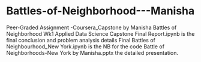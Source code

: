 # Battles-of-Neighborhood---Manisha
Peer-Graded Assignment -Coursera_Capstone by Manisha Battles of Neighborhood Wk1
Applied Data Science Capstone Final Report.ipynb is the final conclusion and problem analysis details
Final Battles of Neighbourhood_New York.ipynb is the NB for the code
Battle of Neighborhoods-New York by Manisha.pptx the detailed presentation.

